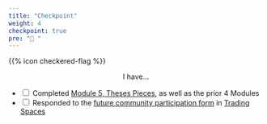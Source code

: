 ```yaml
---
title: "Checkpoint"
weight: 4
checkpoint: true
pre: "🏁 "
---
```


{{% icon checkered-flag %}}

<center>I have...</center>

- <input type="checkbox" class="checkpoint-checkbox" id="checkbox-1"> <label for="checkbox-1">Completed [Module 5, Theses Pieces](https://thesespieces.course.sjmd.space), as well as the prior 4 Modules</label>
- <input type="checkbox" class="checkpoint-checkbox" id="checkbox-2"> <label for="checkbox-2">Responded to the [future community participation form](https://hues.typeform.com/to/oPtiu5) in [Trading Spaces](/irl/trading-spaces)</label>
